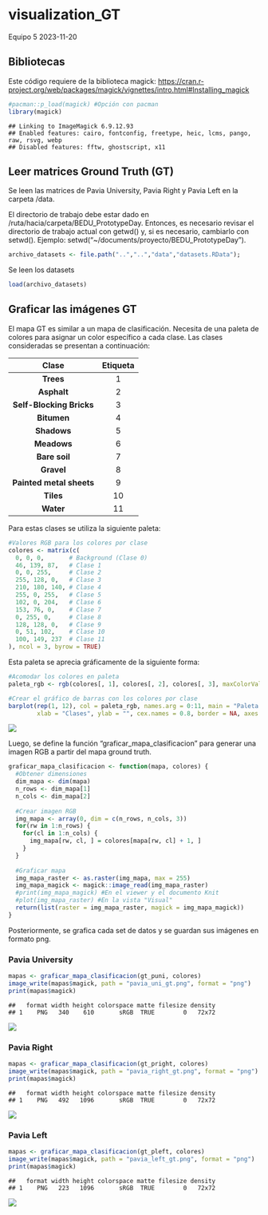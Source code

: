 visualization_GT
================
Equipo 5
2023-11-20

## Bibliotecas

Este código requiere de la biblioteca magick:
<https://cran.r-project.org/web/packages/magick/vignettes/intro.html#Installing_magick>

``` r
#pacman::p_load(magick) #Opción con pacman
library(magick)
```

    ## Linking to ImageMagick 6.9.12.93
    ## Enabled features: cairo, fontconfig, freetype, heic, lcms, pango, raw, rsvg, webp
    ## Disabled features: fftw, ghostscript, x11

## Leer matrices Ground Truth (GT)

Se leen las matrices de Pavia University, Pavia Right y Pavia Left en la
carpeta /data.

El directorio de trabajo debe estar dado en
/ruta/hacia/carpeta/BEDU_PrototypeDay. Entonces, es necesario revisar el
directorio de trabajo actual con getwd() y, si es necesario, cambiarlo
con setwd(). Ejemplo: setwd(“~/documents/proyecto/BEDU_PrototypeDay”).

``` r
archivo_datasets <- file.path("..","..","data","datasets.RData");
```

Se leen los datasets

``` r
load(archivo_datasets)
```

## Graficar las imágenes GT

El mapa GT es similar a un mapa de clasificación. Necesita de una paleta
de colores para asignar un color específico a cada clase. Las clases
consideradas se presentan a continuación:

|        **Clase**         | **Etiqueta** |
|:------------------------:|:------------:|
|        **Trees**         |      1       |
|       **Asphalt**        |      2       |
| **Self-Blocking Bricks** |      3       |
|       **Bitumen**        |      4       |
|       **Shadows**        |      5       |
|       **Meadows**        |      6       |
|      **Bare soil**       |      7       |
|        **Gravel**        |      8       |
| **Painted metal sheets** |      9       |
|        **Tiles**         |      10      |
|        **Water**         |      11      |

Para estas clases se utiliza la siguiente paleta:

``` r
#Valores RGB para los colores por clase
colores <- matrix(c(
  0, 0, 0,       # Background (Clase 0)
  46, 139, 87,   # Clase 1
  0, 0, 255,     # Clase 2
  255, 128, 0,   # Clase 3
  210, 180, 140, # Clase 4
  255, 0, 255,   # Clase 5
  102, 0, 204,   # Clase 6
  153, 76, 0,    # Clase 7
  0, 255, 0,     # Clase 8
  128, 128, 0,   # Clase 9
  0, 51, 102,    # Clase 10
  100, 149, 237  # Clase 11
), ncol = 3, byrow = TRUE)
```

Esta paleta se aprecia gráficamente de la siguiente forma:

``` r
#Acomodar los colores en paleta
paleta_rgb <- rgb(colores[, 1], colores[, 2], colores[, 3], maxColorValue = 255)

#Crear el gráfico de barras con los colores por clase
barplot(rep(1, 12), col = paleta_rgb, names.arg = 0:11, main = "Paleta de Colores por Clase",
        xlab = "Clases", ylab = "", cex.names = 0.8, border = NA, axes = FALSE)
```

![](visualization_gt_files/figure-gfm/graficar%20paleta-1.png)<!-- -->

Luego, se define la función “graficar_mapa_clasificacion” para generar
una imagen RGB a partir del mapa ground truth.

``` r
graficar_mapa_clasificacion <- function(mapa, colores) {
  #Obtener dimensiones
  dim_mapa <- dim(mapa)
  n_rows <- dim_mapa[1]
  n_cols <- dim_mapa[2]
  
  #Crear imagen RGB
  img_mapa <- array(0, dim = c(n_rows, n_cols, 3))
  for(rw in 1:n_rows) {
    for(cl in 1:n_cols) {
      img_mapa[rw, cl, ] = colores[mapa[rw, cl] + 1, ]
    }
  }
  
  #Graficar mapa
  img_mapa_raster <- as.raster(img_mapa, max = 255)
  img_mapa_magick <- magick::image_read(img_mapa_raster)
  #print(img_mapa_magick) #En el viewer y el documento Knit
  #plot(img_mapa_raster) #En la vista "Visual"
  return(list(raster = img_mapa_raster, magick = img_mapa_magick))
}
```

Posteriormente, se grafica cada set de datos y se guardan sus imágenes
en formato png.

### Pavia University

``` r
mapas <- graficar_mapa_clasificacion(gt_puni, colores)
image_write(mapas$magick, path = "pavia_uni_gt.png", format = "png")
print(mapas$magick)
```

    ##   format width height colorspace matte filesize density
    ## 1    PNG   340    610       sRGB  TRUE        0   72x72

![](visualization_gt_files/figure-gfm/graficar%20Pavia%20University-1.png)<!-- -->

### Pavia Right

``` r
mapas <- graficar_mapa_clasificacion(gt_pright, colores)
image_write(mapas$magick, path = "pavia_right_gt.png", format = "png")
print(mapas$magick)
```

    ##   format width height colorspace matte filesize density
    ## 1    PNG   492   1096       sRGB  TRUE        0   72x72

![](visualization_gt_files/figure-gfm/graficar%20Pavia%20Right-1.png)<!-- -->

### Pavia Left

``` r
mapas <- graficar_mapa_clasificacion(gt_pleft, colores)
image_write(mapas$magick, path = "pavia_left_gt.png", format = "png")
print(mapas$magick)
```

    ##   format width height colorspace matte filesize density
    ## 1    PNG   223   1096       sRGB  TRUE        0   72x72

![](visualization_gt_files/figure-gfm/graficar%20Pavia%20Left-1.png)<!-- -->
